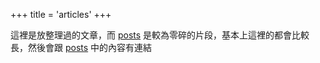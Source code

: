 +++
title = 'articles'
+++

這裡是放整理過的文章，而 [posts](/posts) 是較為零碎的片段，基本上這裡的都會比較長，然後會跟 [posts](/posts) 中的內容有連結
